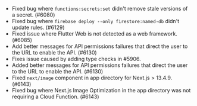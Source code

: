 - Fixed bug where `functions:secrets:set` didn't remove stale versions of a secret. (#6080)
- Fixed bug where `firebase deploy --only firestore:named-db` didn't update rules. (#6129)
- Fixed issue where Flutter Web is not detected as a web framework. (#6085)
- Add better messages for API permissions failures that direct the user to the URL to enable the API. (#6130)
- Fixes issue caused by adding type checks in #5906.
- Added better messages for API permissions failures that direct the user to the URL to enable the API. (#6130)
- Fixed `next/image` component in app directory for Next.js > 13.4.9. (#6143)
- Fixed bug where Next.js Image Optimization in the app directory was not requiring a Cloud Function. (#6143)

